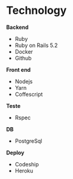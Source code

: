 # Technology

**Backend**

* Ruby 
* Ruby on Rails 5.2
* Docker 
* Github 


**Front end**

* Nodejs
* Yarn
* Coffescript

**Teste**

* Rspec


**DB**

* PostgreSql


**Deploy** 

* Codeship
* Heroku
